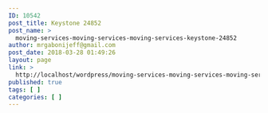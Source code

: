 ```yaml
---
ID: 10542
post_title: Keystone 24852
post_name: >
  moving-services-moving-services-moving-services-keystone-24852
author: mrgabonijeff@gmail.com
post_date: 2018-03-28 01:49:26
layout: page
link: >
  http://localhost/wordpress/moving-services-moving-services-moving-services-keystone-24852/
published: true
tags: [ ]
categories: [ ]
---
```

